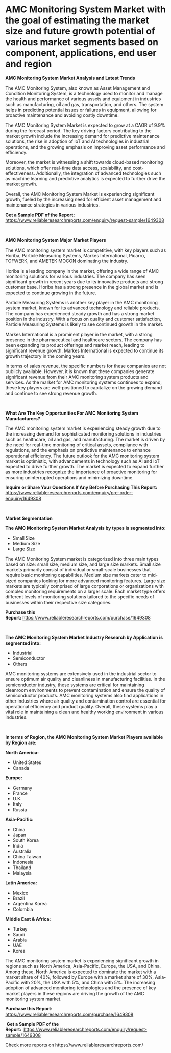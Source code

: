 <p><h1>AMC Monitoring System Market with the goal of estimating the market size and future growth potential of various market segments based on component, applications, end user and region</h1></p><p><strong>AMC Monitoring System Market Analysis and Latest Trends</strong></p>
<p><p>The AMC Monitoring System, also known as Asset Management and Condition Monitoring System, is a technology used to monitor and manage the health and performance of various assets and equipment in industries such as manufacturing, oil and gas, transportation, and others. The system helps in predicting potential issues or failures in equipment, allowing for proactive maintenance and avoiding costly downtime.</p><p>The AMC Monitoring System Market is expected to grow at a CAGR of 9.9% during the forecast period. The key driving factors contributing to the market growth include the increasing demand for predictive maintenance solutions, the rise in adoption of IoT and AI technologies in industrial operations, and the growing emphasis on improving asset performance and efficiency.</p><p>Moreover, the market is witnessing a shift towards cloud-based monitoring solutions, which offer real-time data access, scalability, and cost-effectiveness. Additionally, the integration of advanced technologies such as machine learning and predictive analytics is expected to further drive the market growth.</p><p>Overall, the AMC Monitoring System Market is experiencing significant growth, fueled by the increasing need for efficient asset management and maintenance strategies in various industries.</p></p>
<p><strong>Get a Sample PDF of the Report:&nbsp;</strong> <a href="https://www.reliableresearchreports.com/enquiry/request-sample/1649308">https://www.reliableresearchreports.com/enquiry/request-sample/1649308</a></p>
<p>&nbsp;</p>
<p><strong>AMC Monitoring System Major Market Players</strong></p>
<p><p>The AMC monitoring system market is competitive, with key players such as Horiba, Particle Measuring Systems, Markes International, Picarro, TOFWERK, and AMETEK MOCON dominating the industry. </p><p>Horiba is a leading company in the market, offering a wide range of AMC monitoring solutions for various industries. The company has seen significant growth in recent years due to its innovative products and strong customer base. Horiba has a strong presence in the global market and is expected to continue growing in the future.</p><p>Particle Measuring Systems is another key player in the AMC monitoring system market, known for its advanced technology and reliable products. The company has experienced steady growth and has a strong market position in the industry. With a focus on quality and customer satisfaction, Particle Measuring Systems is likely to see continued growth in the market.</p><p>Markes International is a prominent player in the market, with a strong presence in the pharmaceutical and healthcare sectors. The company has been expanding its product offerings and market reach, leading to significant revenue growth. Markes International is expected to continue its growth trajectory in the coming years.</p><p>In terms of sales revenue, the specific numbers for these companies are not publicly available. However, it is known that these companies generate significant revenue from their AMC monitoring system products and services. As the market for AMC monitoring systems continues to expand, these key players are well-positioned to capitalize on the growing demand and continue to see strong revenue growth.</p></p>
<p>&nbsp;</p>
<p><strong>What Are The Key Opportunities For AMC Monitoring System Manufacturers?</strong></p>
<p><p>The AMC monitoring system market is experiencing steady growth due to the increasing demand for sophisticated monitoring solutions in industries such as healthcare, oil and gas, and manufacturing. The market is driven by the need for real-time monitoring of critical assets, compliance with regulations, and the emphasis on predictive maintenance to enhance operational efficiency. The future outlook for the AMC monitoring system market is optimistic, with advancements in technology such as AI and IoT expected to drive further growth. The market is expected to expand further as more industries recognize the importance of proactive monitoring for ensuring uninterrupted operations and minimizing downtime.</p></p>
<p><strong>Inquire or Share Your Questions If Any Before Purchasing This Report:</strong> <a href="https://www.reliableresearchreports.com/enquiry/pre-order-enquiry/1649308">https://www.reliableresearchreports.com/enquiry/pre-order-enquiry/1649308</a></p>
<p>&nbsp;</p>
<p><strong>Market Segmentation</strong></p>
<p><strong>The AMC Monitoring System Market Analysis by types is segmented into:</strong></p>
<p><ul><li>Small Size</li><li>Medium Size</li><li>Large Size</li></ul></p>
<p><p>The AMC Monitoring System market is categorized into three main types based on size: small size, medium size, and large size markets. Small size markets primarily consist of individual or small-scale businesses that require basic monitoring capabilities. Medium size markets cater to mid-sized companies looking for more advanced monitoring features. Large size markets are typically comprised of large corporations or organizations with complex monitoring requirements on a larger scale. Each market type offers different levels of monitoring solutions tailored to the specific needs of businesses within their respective size categories.</p></p>
<p><strong>Purchase this Report:&nbsp;</strong><a href="https://www.reliableresearchreports.com/purchase/1649308">https://www.reliableresearchreports.com/purchase/1649308</a></p>
<p>&nbsp;</p>
<p><strong>The AMC Monitoring System Market Industry Research by Application is segmented into:</strong></p>
<p><ul><li>Industrial</li><li>Semiconductor</li><li>Others</li></ul></p>
<p><p>AMC monitoring systems are extensively used in the industrial sector to ensure optimum air quality and cleanliness in manufacturing facilities. In the semiconductor industry, these systems are critical for maintaining cleanroom environments to prevent contamination and ensure the quality of semiconductor products. AMC monitoring systems also find applications in other industries where air quality and contamination control are essential for operational efficiency and product quality. Overall, these systems play a vital role in maintaining a clean and healthy working environment in various industries.</p></p>
<p>&nbsp;</p>
<p><strong>In terms of Region, the AMC Monitoring System Market Players available by Region are:</strong></p>
<p>
    <p> <strong> North America: </strong>
        <ul>
            <li>United States</li>
            <li>Canada</li>
        </ul>
        </p> 
    <p> <strong> Europe: </strong>
        <ul>
            <li>Germany</li>
            <li>France</li>
            <li>U.K.</li>
            <li>Italy</li>
            <li>Russia</li>
        </ul>
        </p> 
    <p> <strong> Asia-Pacific: </strong>
        <ul>
            <li>China</li>
            <li>Japan</li>
            <li>South Korea</li>
            <li>India</li>
            <li>Australia</li>
            <li>China Taiwan</li>
            <li>Indonesia</li>
            <li>Thailand</li>
            <li>Malaysia</li>
        </ul>
        </p> 
    <p> <strong> Latin America: </strong>
        <ul>
            <li>Mexico</li>
            <li>Brazil</li>
            <li>Argentina Korea</li>
            <li>Colombia</li>
        </ul>
        </p> 
    <p> <strong> Middle East & Africa: </strong>
        <ul>
            <li>Turkey</li>
            <li>Saudi</li>
            <li>Arabia</li>
            <li>UAE</li>
            <li>Korea</li>
        </ul>
    </p>
    </p>
<p><p>The AMC monitoring system market is experiencing significant growth in regions such as North America, Asia-Pacific, Europe, the USA, and China. Among these, North America is expected to dominate the market with a market share of 40%, followed by Europe with a market share of 30%, Asia-Pacific with 20%, the USA with 5%, and China with 5%. The increasing adoption of advanced monitoring technologies and the presence of key market players in these regions are driving the growth of the AMC monitoring system market.</p></p>
<p><strong>Purchase this Report: </strong><a href="https://www.reliableresearchreports.com/purchase/1649308">https://www.reliableresearchreports.com/purchase/1649308</a></p>
<p>&nbsp;<strong>Get a Sample PDF of the Report:&nbsp;&nbsp;</strong><a href="https://www.reliableresearchreports.com/enquiry/request-sample/1649308">https://www.reliableresearchreports.com/enquiry/request-sample/1649308</a></p>
<p><strong></strong></p>
<p>Check more reports on https://www.reliableresearchreports.com/</p>